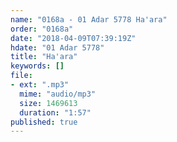 ```yaml
---
name: "0168a - 01 Adar 5778 Ha'ara"
order: "0168a"
date: "2018-04-09T07:39:19Z"
hdate: "01 Adar 5778"
title: "Ha'ara"
keywords: []
file:
- ext: ".mp3"
  mime: "audio/mp3"
  size: 1469613
  duration: "1:57"
published: true
---
```


